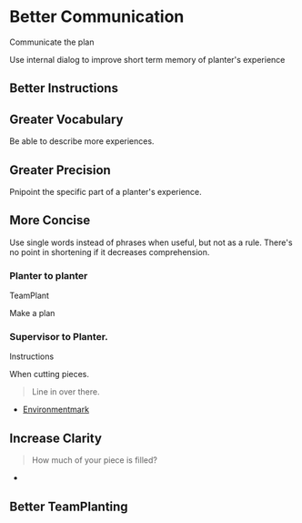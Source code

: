 # Better Communication

Communicate the plan

Use internal dialog to improve short term memory of planter's experience 

## Better Instructions

## Greater Vocabulary

Be able to describe more experiences.

## Greater Precision

Pnipoint the specific part of a planter's experience.

## More Concise

Use single words instead of phrases when useful, but not as a rule. There's no point in shortening if it decreases comprehension.

### Planter to planter

TeamPlant

Make a plan

### Supervisor to Planter. 

Instructions


When cutting pieces.

> Line in over there.

- [Environmentmark]()


## Increase Clarity
> How much of your piece is filled?
-


## Better TeamPlanting



